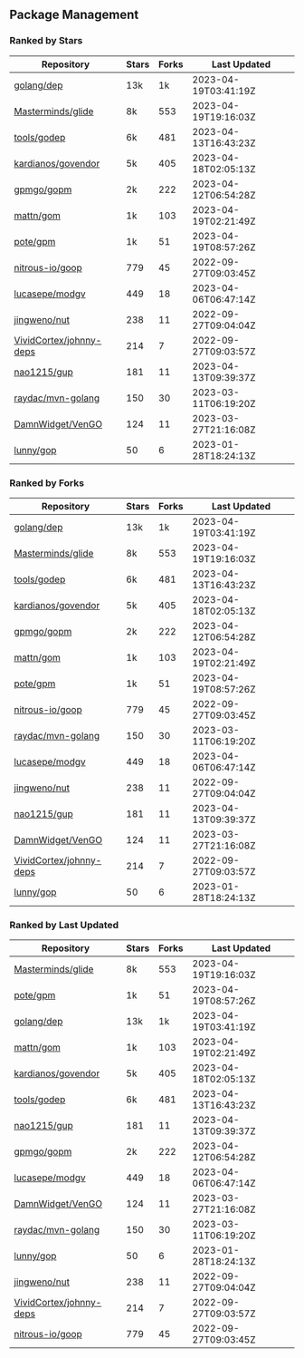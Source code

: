 ## Package Management

### Ranked by Stars

| Repository | Stars | Forks | Last Updated |
|------------|-------|-------|--------------|
| [golang/dep](https://github.com/golang/dep) | 13k | 1k | 2023-04-19T03:41:19Z |
| [Masterminds/glide](https://github.com/Masterminds/glide) | 8k | 553 | 2023-04-19T19:16:03Z |
| [tools/godep](https://github.com/tools/godep) | 6k | 481 | 2023-04-13T16:43:23Z |
| [kardianos/govendor](https://github.com/kardianos/govendor) | 5k | 405 | 2023-04-18T02:05:13Z |
| [gpmgo/gopm](https://github.com/gpmgo/gopm) | 2k | 222 | 2023-04-12T06:54:28Z |
| [mattn/gom](https://github.com/mattn/gom) | 1k | 103 | 2023-04-19T02:21:49Z |
| [pote/gpm](https://github.com/pote/gpm) | 1k | 51 | 2023-04-19T08:57:26Z |
| [nitrous-io/goop](https://github.com/nitrous-io/goop) | 779 | 45 | 2022-09-27T09:03:45Z |
| [lucasepe/modgv](https://github.com/lucasepe/modgv) | 449 | 18 | 2023-04-06T06:47:14Z |
| [jingweno/nut](https://github.com/jingweno/nut) | 238 | 11 | 2022-09-27T09:04:04Z |
| [VividCortex/johnny-deps](https://github.com/VividCortex/johnny-deps) | 214 | 7 | 2022-09-27T09:03:57Z |
| [nao1215/gup](https://github.com/nao1215/gup) | 181 | 11 | 2023-04-13T09:39:37Z |
| [raydac/mvn-golang](https://github.com/raydac/mvn-golang) | 150 | 30 | 2023-03-11T06:19:20Z |
| [DamnWidget/VenGO](https://github.com/DamnWidget/VenGO) | 124 | 11 | 2023-03-27T21:16:08Z |
| [lunny/gop](https://github.com/lunny/gop) | 50 | 6 | 2023-01-28T18:24:13Z |

### Ranked by Forks

| Repository | Stars | Forks | Last Updated |
|------------|-------|-------|--------------|
| [golang/dep](https://github.com/golang/dep) | 13k | 1k | 2023-04-19T03:41:19Z |
| [Masterminds/glide](https://github.com/Masterminds/glide) | 8k | 553 | 2023-04-19T19:16:03Z |
| [tools/godep](https://github.com/tools/godep) | 6k | 481 | 2023-04-13T16:43:23Z |
| [kardianos/govendor](https://github.com/kardianos/govendor) | 5k | 405 | 2023-04-18T02:05:13Z |
| [gpmgo/gopm](https://github.com/gpmgo/gopm) | 2k | 222 | 2023-04-12T06:54:28Z |
| [mattn/gom](https://github.com/mattn/gom) | 1k | 103 | 2023-04-19T02:21:49Z |
| [pote/gpm](https://github.com/pote/gpm) | 1k | 51 | 2023-04-19T08:57:26Z |
| [nitrous-io/goop](https://github.com/nitrous-io/goop) | 779 | 45 | 2022-09-27T09:03:45Z |
| [raydac/mvn-golang](https://github.com/raydac/mvn-golang) | 150 | 30 | 2023-03-11T06:19:20Z |
| [lucasepe/modgv](https://github.com/lucasepe/modgv) | 449 | 18 | 2023-04-06T06:47:14Z |
| [jingweno/nut](https://github.com/jingweno/nut) | 238 | 11 | 2022-09-27T09:04:04Z |
| [nao1215/gup](https://github.com/nao1215/gup) | 181 | 11 | 2023-04-13T09:39:37Z |
| [DamnWidget/VenGO](https://github.com/DamnWidget/VenGO) | 124 | 11 | 2023-03-27T21:16:08Z |
| [VividCortex/johnny-deps](https://github.com/VividCortex/johnny-deps) | 214 | 7 | 2022-09-27T09:03:57Z |
| [lunny/gop](https://github.com/lunny/gop) | 50 | 6 | 2023-01-28T18:24:13Z |

### Ranked by Last Updated

| Repository | Stars | Forks | Last Updated |
|------------|-------|-------|--------------|
| [Masterminds/glide](https://github.com/Masterminds/glide) | 8k | 553 | 2023-04-19T19:16:03Z |
| [pote/gpm](https://github.com/pote/gpm) | 1k | 51 | 2023-04-19T08:57:26Z |
| [golang/dep](https://github.com/golang/dep) | 13k | 1k | 2023-04-19T03:41:19Z |
| [mattn/gom](https://github.com/mattn/gom) | 1k | 103 | 2023-04-19T02:21:49Z |
| [kardianos/govendor](https://github.com/kardianos/govendor) | 5k | 405 | 2023-04-18T02:05:13Z |
| [tools/godep](https://github.com/tools/godep) | 6k | 481 | 2023-04-13T16:43:23Z |
| [nao1215/gup](https://github.com/nao1215/gup) | 181 | 11 | 2023-04-13T09:39:37Z |
| [gpmgo/gopm](https://github.com/gpmgo/gopm) | 2k | 222 | 2023-04-12T06:54:28Z |
| [lucasepe/modgv](https://github.com/lucasepe/modgv) | 449 | 18 | 2023-04-06T06:47:14Z |
| [DamnWidget/VenGO](https://github.com/DamnWidget/VenGO) | 124 | 11 | 2023-03-27T21:16:08Z |
| [raydac/mvn-golang](https://github.com/raydac/mvn-golang) | 150 | 30 | 2023-03-11T06:19:20Z |
| [lunny/gop](https://github.com/lunny/gop) | 50 | 6 | 2023-01-28T18:24:13Z |
| [jingweno/nut](https://github.com/jingweno/nut) | 238 | 11 | 2022-09-27T09:04:04Z |
| [VividCortex/johnny-deps](https://github.com/VividCortex/johnny-deps) | 214 | 7 | 2022-09-27T09:03:57Z |
| [nitrous-io/goop](https://github.com/nitrous-io/goop) | 779 | 45 | 2022-09-27T09:03:45Z |


